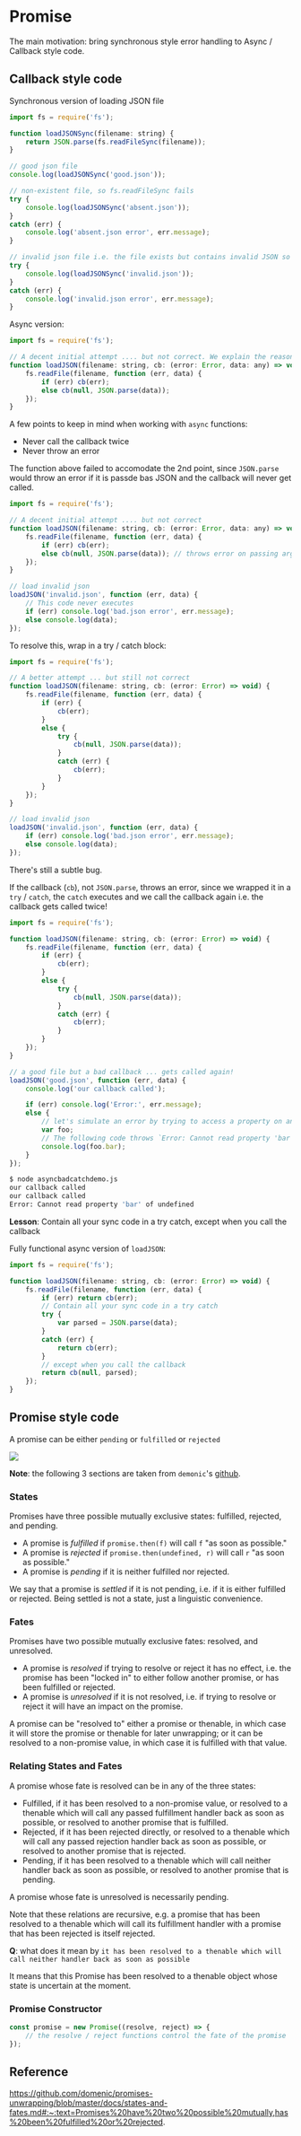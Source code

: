 # Promise

The main motivation: bring synchronous style error handling to Async / Callback style code.

## Callback style code

Synchronous version of loading JSON file

```js
import fs = require('fs');

function loadJSONSync(filename: string) {
    return JSON.parse(fs.readFileSync(filename));
}

// good json file
console.log(loadJSONSync('good.json'));

// non-existent file, so fs.readFileSync fails
try {
    console.log(loadJSONSync('absent.json'));
}
catch (err) {
    console.log('absent.json error', err.message);
}

// invalid json file i.e. the file exists but contains invalid JSON so JSON.parse fails
try {
    console.log(loadJSONSync('invalid.json'));
}
catch (err) {
    console.log('invalid.json error', err.message);
}
```

Async version:

```js
import fs = require('fs');

// A decent initial attempt .... but not correct. We explain the reasons below
function loadJSON(filename: string, cb: (error: Error, data: any) => void) {
    fs.readFile(filename, function (err, data) {
        if (err) cb(err);
        else cb(null, JSON.parse(data));
    });
}
```

A few points to keep in mind when working with `async` functions:

- Never call the callback twice
- Never throw an error

The function above failed to accomodate the 2nd point, since `JSON.parse` would throw an error if it is passde bas JSON and the callback will never get called.

```js
import fs = require('fs');

// A decent initial attempt .... but not correct
function loadJSON(filename: string, cb: (error: Error, data: any) => void) {
    fs.readFile(filename, function (err, data) {
        if (err) cb(err);
        else cb(null, JSON.parse(data)); // throws error on passing args
    });
}

// load invalid json
loadJSON('invalid.json', function (err, data) {
    // This code never executes
    if (err) console.log('bad.json error', err.message);
    else console.log(data);
});
```

To resolve this, wrap in a try / catch block:

```js
import fs = require('fs');

// A better attempt ... but still not correct
function loadJSON(filename: string, cb: (error: Error) => void) {
    fs.readFile(filename, function (err, data) {
        if (err) {
            cb(err);
        }
        else {
            try {
                cb(null, JSON.parse(data));
            }
            catch (err) {
                cb(err);
            }
        }
    });
}

// load invalid json
loadJSON('invalid.json', function (err, data) {
    if (err) console.log('bad.json error', err.message);
    else console.log(data);
});
```

There's still a subtle bug.

If the callback (`cb`), not `JSON.parse`, throws an error, since we wrapped it in a `try` / `catch`,  the `catch` executes and we call the callback again i.e. the callback gets called twice!

```js
import fs = require('fs');

function loadJSON(filename: string, cb: (error: Error) => void) {
    fs.readFile(filename, function (err, data) {
        if (err) {
            cb(err);
        }
        else {
            try {
                cb(null, JSON.parse(data));
            }
            catch (err) {
                cb(err);
            }
        }
    });
}

// a good file but a bad callback ... gets called again!
loadJSON('good.json', function (err, data) {
    console.log('our callback called');

    if (err) console.log('Error:', err.message);
    else {
        // let's simulate an error by trying to access a property on an undefined variable
        var foo;
        // The following code throws `Error: Cannot read property 'bar' of undefined`
        console.log(foo.bar);
    }
});
```

 ```bash
$ node asyncbadcatchdemo.js
our callback called
our callback called
Error: Cannot read property 'bar' of undefined
 ```

**Lesson**: Contain all your sync code in a try catch, except when you call the callback

Fully functional async version of `loadJSON`:

```js
import fs = require('fs');

function loadJSON(filename: string, cb: (error: Error) => void) {
    fs.readFile(filename, function (err, data) {
        if (err) return cb(err);
        // Contain all your sync code in a try catch
        try {
            var parsed = JSON.parse(data);
        }
        catch (err) {
            return cb(err);
        }
        // except when you call the callback
        return cb(null, parsed);
    });
}
```

## Promise style code

A promise can be either `pending` or `fulfilled` or `rejected`

<img src="./PromiseFSM.png" />

**Note**: the following 3 sections are taken from `demonic`'s [github](https://github.com/domenic/promises-unwrapping/blob/master/docs/states-and-fates.md#:~:text=Promises%20have%20two%20possible%20mutually,has%20been%20fulfilled%20or%20rejected.).

### States

Promises have three possible mutually exclusive states: fulfilled, rejected, and pending.

- A promise is *fulfilled* if `promise.then(f)` will call `f` "as soon as possible."
- A promise is *rejected* if `promise.then(undefined, r)` will call `r` "as soon as possible."
- A promise is *pending* if it is neither fulfilled nor rejected.

We say that a promise is *settled* if it is not pending, i.e. if it is either fulfilled or rejected. Being settled is not a state, just a linguistic convenience.

### Fates

Promises have two possible mutually exclusive fates: resolved, and unresolved.

- A promise is *resolved* if trying to resolve or reject it has no effect, i.e. the promise has been "locked in" to either follow another promise, or has been fulfilled or rejected.
- A promise is *unresolved* if it is not resolved, i.e. if trying to resolve or reject it will have an impact on the promise.

A promise can be "resolved to" either a promise or thenable, in which case it will store the promise or thenable for later unwrapping; or it can be resolved to a non-promise value, in which case it is fulfilled with that value.

### Relating States and Fates

A promise whose fate is resolved can be in any of the three states:

- Fulfilled, if it has been resolved to a non-promise value, or resolved to a thenable which will call any passed fulfillment handler back as soon as possible, or resolved to another promise that is fulfilled.
- Rejected, if it has been rejected directly, or resolved to a thenable which will call any passed rejection handler back as soon as possible, or resolved to another promise that is rejected.
- Pending, if it has been resolved to a thenable which will call neither handler back as soon as possible, or resolved to another promise that is pending.

A promise whose fate is unresolved is necessarily pending.

Note that these relations are recursive, e.g. a promise that has been resolved to a thenable which will call its fulfillment handler with a promise that has been rejected is itself rejected.

**Q**: what does it mean by `it has been resolved to a thenable which will call neither handler back as soon as possible`

It means that this Promise has been resolved to a thenable object whose state is uncertain at the moment.

### Promise Constructor

```js
const promise = new Promise((resolve, reject) => {
    // the resolve / reject functions control the fate of the promise
});
```



## Reference

https://github.com/domenic/promises-unwrapping/blob/master/docs/states-and-fates.md#:~:text=Promises%20have%20two%20possible%20mutually,has%20been%20fulfilled%20or%20rejected.